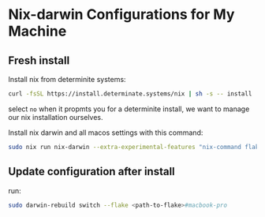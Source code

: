 # Nix-darwin Configurations for My Machine

## Fresh install

Install nix from determinite systems:

```sh
curl -fsSL https://install.determinate.systems/nix | sh -s -- install
```

select `no` when it propmts you for a determinite install, we want to manage our nix installation ourselves.

Install nix darwin and all macos settings with this command:

```sh
sudo nix run nix-darwin --extra-experimental-features "nix-command flakes" -- switch --flake .#macbook-pro
```

## Update configuration after install

run:

```sh
sudo darwin-rebuild switch --flake <path-to-flake>#macbook-pro
```
